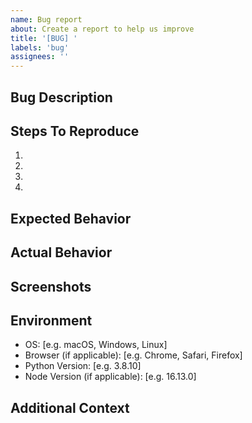 ```yaml
---
name: Bug report
about: Create a report to help us improve
title: '[BUG] '
labels: 'bug'
assignees: ''
---
```


## Bug Description
<!-- A clear and concise description of what the bug is -->

## Steps To Reproduce
<!-- Steps to reproduce the behavior -->
1. 
2. 
3. 
4. 

## Expected Behavior
<!-- A clear and concise description of what you expected to happen -->

## Actual Behavior
<!-- What actually happened -->

## Screenshots
<!-- If applicable, add screenshots to help explain your problem -->

## Environment
<!-- Please complete the following information -->
- OS: [e.g. macOS, Windows, Linux]
- Browser (if applicable): [e.g. Chrome, Safari, Firefox]
- Python Version: [e.g. 3.8.10]
- Node Version (if applicable): [e.g. 16.13.0]

## Additional Context
<!-- Add any other context about the problem here -->
